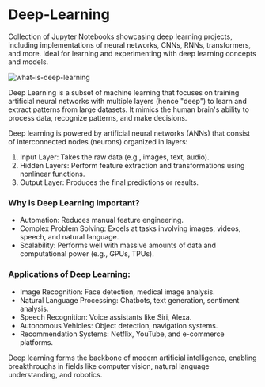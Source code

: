 # Deep-Learning
Collection of Jupyter Notebooks showcasing deep learning projects, including implementations of neural networks, CNNs, RNNs, transformers, and more. Ideal for learning and experimenting with deep learning concepts and models.

![what-is-deep-learning](https://github.com/user-attachments/assets/19a4e193-50f0-4c6b-bf77-6165a1521939)

Deep Learning is a subset of machine learning that focuses on training artificial neural networks with multiple layers (hence "deep") to learn and extract patterns from large datasets. It mimics the human brain's ability to process data, recognize patterns, and make decisions.

Deep learning is powered by artificial neural networks (ANNs) that consist of interconnected nodes (neurons) organized in layers:

1. Input Layer: Takes the raw data (e.g., images, text, audio).
2. Hidden Layers: Perform feature extraction and transformations using nonlinear functions.
3. Output Layer: Produces the final predictions or results.

### Why is Deep Learning Important?
- Automation: Reduces manual feature engineering.
- Complex Problem Solving: Excels at tasks involving images, videos, speech, and natural language.
- Scalability: Performs well with massive amounts of data and computational power (e.g., GPUs, TPUs).

### Applications of Deep Learning:
- Image Recognition: Face detection, medical image analysis.
- Natural Language Processing: Chatbots, text generation, sentiment analysis.
- Speech Recognition: Voice assistants like Siri, Alexa.
- Autonomous Vehicles: Object detection, navigation systems.
- Recommendation Systems: Netflix, YouTube, and e-commerce platforms.

Deep learning forms the backbone of modern artificial intelligence, enabling breakthroughs in fields like computer vision, natural language understanding, and robotics.


